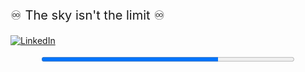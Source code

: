 <p align="left" style="font-size: 20px;">
    ♾️ The sky isn't the limit ♾️
</p>

[![LinkedIn](https://img.shields.io/badge/LinkedIn-blue?style=for-the-badge&logo=linkedin)](https://linkedin.com/in/jonathanbueno95)

<div align="center">
    <progress value="70" max="100" style="width: 80%; height: 15px;"></progress>
</div>
